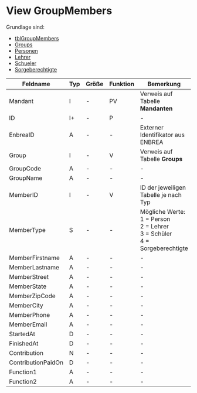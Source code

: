 # View GroupMembers

Grundlage sind:

* [tblGroupMembers](https://doc.magellan7-datenstruktur.stueber.de/tabellen/tblGroupMembers/)
* [Groups](https://doc.magellan7-datenstruktur.stueber.de/tabellen/Groups/)
* [Personen](https://doc.magellan7-datenstruktur.stueber.de/tabellen/Personen/)
* [Lehrer](https://doc.magellan7-datenstruktur.stueber.de/ansichten/Lehrer/)
* [Schueler](https://doc.magellan7-datenstruktur.stueber.de/tabellen/Schueler/)
* [Sorgeberechtigte](https://doc.magellan7-datenstruktur.stueber.de/tabellen/Sorgeberechtigte/)



| Feldname           | Typ | Größe | Funktion | Bemerkung                                |
|--------------------|-----|-------|----------|------------------------------------------|
| Mandant            | I   | -     | PV       | Verweis auf Tabelle **Mandanten**        |
| ID                 | I+  | -     | P        | -                                        |
| EnbreaID           | A   | -     | -        | Externer Identifikator aus ENBREA        |
| Group              | I   | -     | V        | Verweis auf Tabelle **Groups**           |
| GroupCode          | A   | -     | -        | -                                        |
| GroupName          | A   | -     | -        | -                                        |
| MemberID           | I   | -     | V        | ID der jeweiligen Tabelle je nach Typ    |
| MemberType         | S   | -     | -        | Mögliche Werte:<br/>1 = Person<br/>2 = Lehrer<br/>3 = Schüler<br/>4 = Sorgeberechtigte |
| MemberFirstname    | A   | -     | -        | -                                        |
| MemberLastname     | A   | -     | -        | -                                        |
| MemberStreet       | A   | -     | -        | -                                        |
| MemberState        | A   | -     | -        | -                                        |
| MemberZipCode      | A   | -     | -        | -                                        |
| MemberCity         | A   | -     | -        | -                                        |
| MemberPhone        | A   | -     | -        | -                                        |
| MemberEmail        | A   | -     | -        | -                                        |
| StartedAt          | D   | -     | -        | -                                        |
| FinishedAt         | D   | -     | -        | -                                        |
| Contribution       | N   | -     | -        | -                                        |
| ContributionPaidOn | D   | -     | -        | -                                        |
| Function1          | A   | -     | -        | -                                        |
| Function2          | A   | -     | -        | -                                        |

